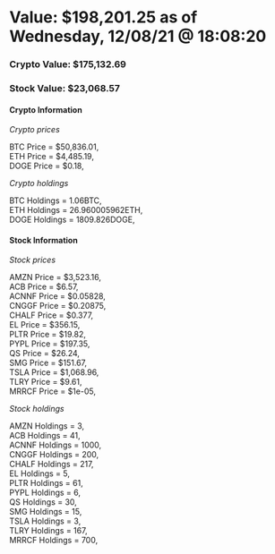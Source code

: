 # Value: $198,201.25 as of Wednesday, 12/08/21 @ 18:08:20 

### Crypto Value: $175,132.69

### Stock Value: $23,068.57

#### Crypto Information 
*Crypto prices* 

BTC Price = $50,836.01,  
ETH Price = $4,485.19,  
DOGE Price = $0.18,  


*Crypto holdings* 

BTC Holdings = 1.06BTC,  
ETH Holdings = 26.960005962ETH,  
DOGE Holdings = 1809.826DOGE,  


#### Stock Information 

*Stock prices* 

AMZN Price = $3,523.16,  
ACB Price = $6.57,  
ACNNF Price = $0.05828,  
CNGGF Price = $0.20875,  
CHALF Price = $0.377,  
EL Price = $356.15,  
PLTR Price = $19.82,  
PYPL Price = $197.35,  
QS Price = $26.24,  
SMG Price = $151.67,  
TSLA Price = $1,068.96,  
TLRY Price = $9.61,  
MRRCF Price = $1e-05,  


*Stock holdings* 

AMZN Holdings = 3,  
ACB Holdings = 41,  
ACNNF Holdings = 1000,  
CNGGF Holdings = 200,  
CHALF Holdings = 217,  
EL Holdings = 5,  
PLTR Holdings = 61,  
PYPL Holdings = 6,  
QS Holdings = 30,  
SMG Holdings = 15,  
TSLA Holdings = 3,  
TLRY Holdings = 167,  
MRRCF Holdings = 700,  


